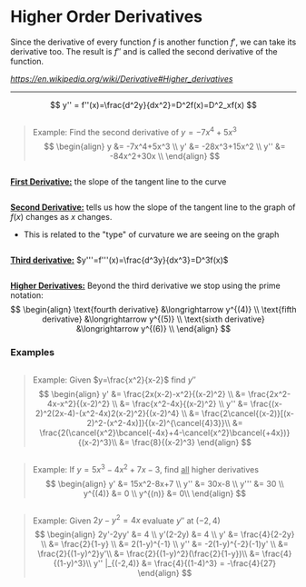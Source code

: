 # Higher Order Derivatives
Since the derivative of every function $f$ is another function $f'$, we can take its derivative too. The result is $f''$ and is called the second derivative of the function.

*https://en.wikipedia.org/wiki/Derivative#Higher_derivatives*
***
$$
y'' = f''(x)=\frac{d^2y}{dx^2}=D^2f(x)=D^2_xf(x)
$$

<pre>
</pre>
>Example: Find the second derivative of $y=-7x^4+5x^3$
>$$
\begin{align}
y &= -7x^4+5x^3 \\
y' &= -28x^3+15x^2 \\
y'' &= -84x^2+30x \\
\end{align}
>$$

<pre>
</pre>
**<u>First Derivative:</u>** the slope of the tangent line to the curve

<pre>
</pre>
**<u>Second Derivative:</u>** tells us how the slope of the tangent line to the graph of $f(x)$ changes as $x$ changes. 
- This  is related to the "type" of curvature we are seeing on the graph

<pre>
</pre>
**<u>Third derivative:</u>** $y'''=f'''(x)=\frac{d^3y}{dx^3}=D^3f(x)$

<pre>
</pre>
**<u>Higher Derivatives:</u>** Beyond the third derivative we stop using the prime notation:
$$
\begin{align}
\text{fourth derivative} &\longrightarrow y^{(4)} \\
\text{fifth derivative} &\longrightarrow y^{(5)} \\
\text{sixth derivative} &\longrightarrow y^{(6)} \\
\end{align}
$$

### Examples
<pre>
</pre>
>Example: Given $y=\frac{x^2}{x-2}$ find $y''$
>$$
\begin{align}
y' &= \frac{2x(x-2)-x^2}{(x-2)^2} \\
&= \frac{2x^2-4x-x^2}{(x-2)^2} \\
&= \frac{x^2-4x}{(x-2)^2} \\
y'' &= \frac{(x-2)^2(2x-4)-(x^2-4x)2(x-2)^2}{(x-2)^4} \\
&= \frac{2\cancel{(x-2)}[(x-2)^2-(x^2-4x)]}{(x-2)^{\cancel{4}3}}\\
&= \frac{2(\cancel{x^2}\bcancel{-4x}+4-\cancel{x^2}\bcancel{+4x})}{(x-2)^3}\\
&= \frac{8}{(x-2)^3}
\end{align}
>$$

<pre>
</pre>
>Example: If $y=5x^3-4x^2+7x-3$, find <u>all</u> higher derivatives
>$$
\begin{align}
y' &= 15x^2-8x+7 \\
y'' &= 30x-8 \\
y''' &= 30 \\
y^{(4)} &= 0 \\
y^{(n)} &= 0\\
\end{align}
>$$

<pre>
</pre>
>Example: Given $2y-y^2=4x$ evaluate $y''$ at $(-2,4)$
>$$
\begin{align}
2y'-2yy' &= 4 \\
y'(2-2y) &= 4 \\
y' &= \frac{4}{2-2y} \\
&= \frac{2}{1-y} \\
&= 2(1-y)^{-1} \\
y'' &= -2(1-y)^{-2}(-1)y' \\
&= \frac{2}{(1-y)^2}y'\\
&= \frac{2}{(1-y)^2}(\frac{2}{1-y})\\
&= \frac{4}{(1-y)^3}\\
y'' |_{(-2,4)} &= \frac{4}{(1-4)^3} = -\frac{4}{27}
\end{align}
>$$
